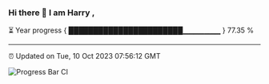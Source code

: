 ### Hi there 👋 I am Harry , 

⏳ Year progress { ███████████████████████▁▁▁▁▁▁▁ } 77.35 %

---

⏰ Updated on Tue, 10 Oct 2023 07:56:12 GMT

![Progress Bar CI](https://github.com/duykhang68/duykhang68/workflows/Progress%20Bar%20CI/badge.svg)
